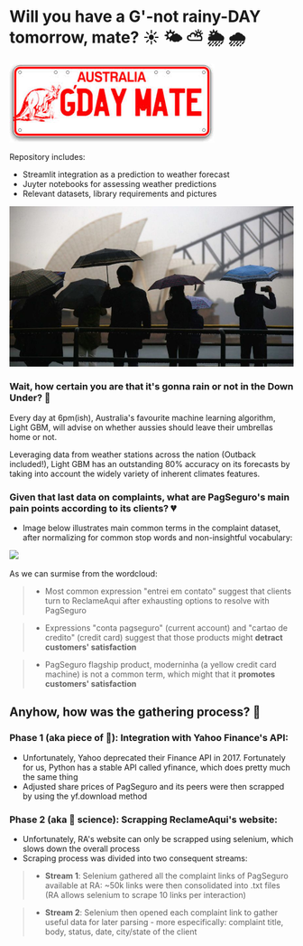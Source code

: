 # Will you have a G'-not rainy-DAY tomorrow, mate? :sunny: :sun_behind_small_cloud: :partly_sunny: :sun_behind_rain_cloud: :cloud_with_rain:

<img src="gooday.jpg">

Repository includes: 
* Streamlit integration as a prediction to weather forecast
* Juyter notebooks for assessing weather predictions
* Relevant datasets, library requirements and pictures 

<img src="sydney_rain.jpg">

### Wait, how certain you are that it's gonna rain or not in the Down Under? :kangaroo:

Every day at 6pm(ish), Australia's favourite machine learning algorithm, Light GBM, will advise on whether aussies should leave their umbrellas home or not.

Leveraging data from weather stations across the nation (Outback included!), Light GBM has an outstanding 80% accuracy on its forecasts by taking into account the widely variety of inherent climates features.


### Given that last data on complaints, what are PagSeguro's main pain points according to its clients? :broken_heart:

* Image below illustrates main common terms in the complaint dataset, after normalizing for common stop words and non-insightful vocabulary:

<img src="imgs/wordcloud.png">

As we can surmise from the wordcloud:
>* Most common expression "entrei em contato" suggest that clients turn to ReclameAqui after exhausting options to resolve with PagSeguro

>* Expressions "conta pagseguro" (current account) and "cartao de credito" (credit card) suggest that those products might **detract customers' satisfaction**

>* PagSeguro flagship product, moderninha (a yellow credit card machine) is not a common term, which might that it **promotes customers' satisfaction**

## Anyhow, how was the gathering process? :microscope:

### Phase 1 (aka piece of :cake:): Integration with Yahoo Finance's API:

* Unfortunately, Yahoo deprecated their Finance API in 2017. Fortunately for us, Python has a stable API called yfinance, which does pretty much the same thing
* Adjusted share prices of PagSeguro and its peers were then scrapped by using the yf.download method 

### Phase 2 (aka :rocket: science): Scrapping ReclameAqui's website:

* Unfortunately, RA's website can only be scrapped using selenium, which slows down the overall process
* Scraping process was divided into two consequent streams:
>* **Stream 1**: Selenium gathered all the complaint links of PagSeguro available at RA: ~50k links were then consolidated into .txt files (RA allows selenium to scrape 10 links per interaction)  

>* **Stream 2**: Selenium then opened each complaint link to gather useful data for later parsing - more especifically: complaint title, body, status, date, city/state of the client

